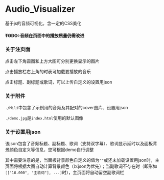 # Audio_Visualizer
基于js的音频可视化，含一定的CSS美化
#### <del>TODO: 音频在页面中的播放质量仍需改进</del>
### 关于注页面
点击左下角圆图和上方大图可分别更换显示的图片

点击播放栏右上角的时表可加载要播放的音乐

点击标题、副标题或歌词，可以上传自定义的设置用json
### 关于附件
`./Mili`中包含了示例用的音频及其配对的cover图片、设置用json

`./demo.jpg`是`index.html`使用的默认图像
### 关于设置用json
该json包含了音频标题、副标题、歌词（支持双字幕）、歌词显示延时以及面板背景颜色自定义等信息，您可根据demo自行调整

其中需要注意的是，当面板背景颜色自定义的值为`""`或还未加载设置用json时，主页面将根据大图自动计算背景颜色（以json为优先）；当副歌词不存在时（即形如`[["10.000", "主歌词"], ...]`时），主页面将自动留空副歌词栏
